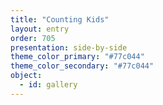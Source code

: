 ```yaml
---
title: "Counting Kids"
layout: entry
order: 705
presentation: side-by-side
theme_color_primary: "#77c044"
theme_color_secondary: "#77c044"
object:
  - id: gallery
---
```


